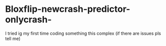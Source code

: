 # Bloxflip-newcrash-predictor-onlycrash-
I tried ig my first time coding something this complex (if there are issues pls tell me)
